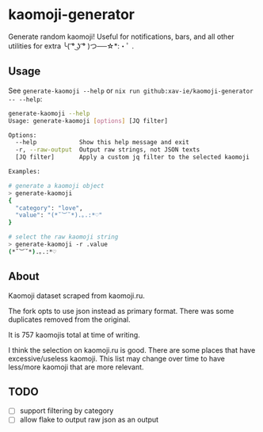 # kaomoji-generator

Generate random kaomoji! Useful for notifications, bars, and all other utilities for extra ╰( ͡° ͜ʖ ͡° )つ──☆*:・ﾟ .

## Usage

See `generate-kaomoji --help` or `nix run github:xav-ie/kaomoji-generator -- --help`:
```sh
generate-kaomoji --help
Usage: generate-kaomoji [options] [JQ filter]

Options:
  --help            Show this help message and exit
  -r, --raw-output  Output raw strings, not JSON texts
  [JQ filter]       Apply a custom jq filter to the selected kaomoji

Examples:

# generate a kaomoji object
> generate-kaomoji
{
  "category": "love",
  "value": "(*˘︶˘*).｡.:*♡"
}

# select the raw kaomoji string
> generate-kaomoji -r .value
(*˘︶˘*).｡.:*♡
```

## About

Kaomoji dataset scraped from kaomoji.ru.

The fork opts to use json instead as primary format. There was some duplicates removed from the original.

It is 757 kaomojis total at time of writing.

I think the selection on kaomoji.ru is good. There are some places that have excessive/useless kaomoji. This list may change over time to have less/more kaomoji that are more relevant.

## TODO

- [ ] support filtering by category
- [ ] allow flake to output raw json as an output
